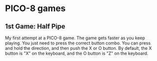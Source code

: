 # PICO-8 games

## 1st Game: Half Pipe
My first attempt at a PICO-8 game. The game gets faster as you keep playing. You just need to press the correct button combo. You can press and hold the direction, and then push the X or O button. By default, the X button is "X" on the keyboard, and the O button is "Z" on the keyboard.